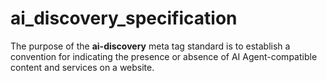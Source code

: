 # ai_discovery_specification
The purpose of the **ai-discovery** meta tag standard is to establish a convention for indicating the presence or absence of AI Agent-compatible content and services on a website.
